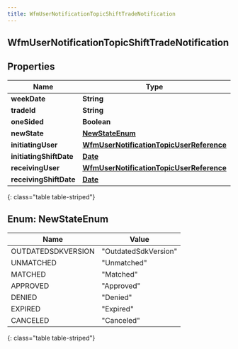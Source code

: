 ```yaml
---
title: WfmUserNotificationTopicShiftTradeNotification
---
```


## WfmUserNotificationTopicShiftTradeNotification

## Properties

| Name                    | Type                                                                                                       | Description | Notes      |
| ----------------------- | ---------------------------------------------------------------------------------------------------------- | ----------- | ---------- |
| **weekDate**            | <!----><!---->**String**<!---->                                                                            |             | [optional] |
| **tradeId**             | <!----><!---->**String**<!---->                                                                            |             | [optional] |
| **oneSided**            | <!----><!---->**Boolean**<!---->                                                                           |             | [optional] |
| **newState**            | [**NewStateEnum**](#NewStateEnum)<!---->                                                                   |             | [optional] |
| **initiatingUser**      | <!----><!---->[**WfmUserNotificationTopicUserReference**](WfmUserNotificationTopicUserReference.md)<!----> |             | [optional] |
| **initiatingShiftDate** | <!----><!---->[**Date**](Date.md)<!---->                                                                   |             | [optional] |
| **receivingUser**       | <!----><!---->[**WfmUserNotificationTopicUserReference**](WfmUserNotificationTopicUserReference.md)<!----> |             | [optional] |
| **receivingShiftDate**  | <!----><!---->[**Date**](Date.md)<!---->                                                                   |             | [optional] |

{: class="table table-striped"}

<a name="NewStateEnum"></a>

## Enum: NewStateEnum

| Name               | Value                          |
| ------------------ | ------------------------------ |
| OUTDATEDSDKVERSION | &quot;OutdatedSdkVersion&quot; |
| UNMATCHED          | &quot;Unmatched&quot;          |
| MATCHED            | &quot;Matched&quot;            |
| APPROVED           | &quot;Approved&quot;           |
| DENIED             | &quot;Denied&quot;             |
| EXPIRED            | &quot;Expired&quot;            |
| CANCELED           | &quot;Canceled&quot;           |

{: class="table table-striped"}
